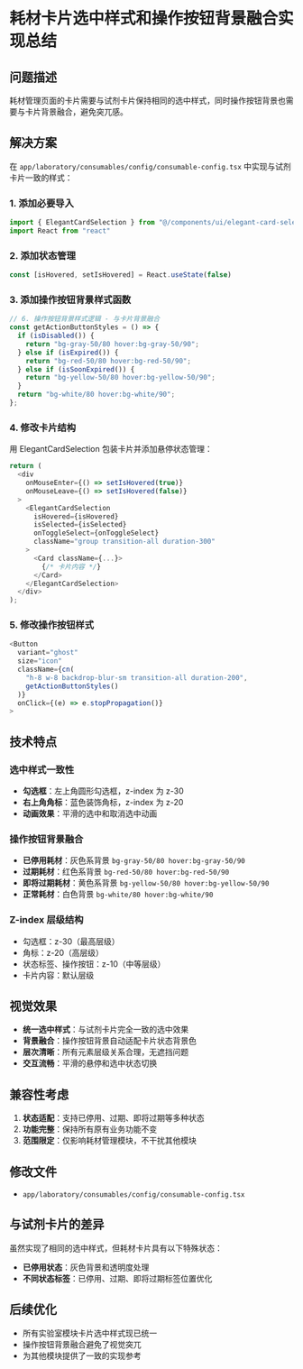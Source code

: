 # 耗材卡片选中样式和操作按钮背景融合实现总结

## 问题描述
耗材管理页面的卡片需要与试剂卡片保持相同的选中样式，同时操作按钮背景也需要与卡片背景融合，避免突兀感。

## 解决方案
在 `app/laboratory/consumables/config/consumable-config.tsx` 中实现与试剂卡片一致的样式：

### 1. 添加必要导入
```typescript
import { ElegantCardSelection } from "@/components/ui/elegant-card-selection"
import React from "react"
```

### 2. 添加状态管理
```typescript
const [isHovered, setIsHovered] = React.useState(false)
```

### 3. 添加操作按钮背景样式函数
```typescript
// 6. 操作按钮背景样式逻辑 - 与卡片背景融合
const getActionButtonStyles = () => {
  if (isDisabled()) {
    return "bg-gray-50/80 hover:bg-gray-50/90";
  } else if (isExpired()) {
    return "bg-red-50/80 hover:bg-red-50/90";
  } else if (isSoonExpired()) {
    return "bg-yellow-50/80 hover:bg-yellow-50/90";
  }
  return "bg-white/80 hover:bg-white/90";
};
```

### 4. 修改卡片结构
用 ElegantCardSelection 包装卡片并添加悬停状态管理：
```typescript
return (
  <div
    onMouseEnter={() => setIsHovered(true)}
    onMouseLeave={() => setIsHovered(false)}
  >
    <ElegantCardSelection
      isHovered={isHovered}
      isSelected={isSelected}
      onToggleSelect={onToggleSelect}
      className="group transition-all duration-300"
    >
      <Card className={...}>
        {/* 卡片内容 */}
      </Card>
    </ElegantCardSelection>
  </div>
);
```

### 5. 修改操作按钮样式
```typescript
<Button 
  variant="ghost" 
  size="icon" 
  className={cn(
    "h-8 w-8 backdrop-blur-sm transition-all duration-200",
    getActionButtonStyles()
  )}
  onClick={(e) => e.stopPropagation()}
>
```

## 技术特点

### 选中样式一致性
- **勾选框**：左上角圆形勾选框，z-index 为 z-30
- **右上角角标**：蓝色装饰角标，z-index 为 z-20
- **动画效果**：平滑的选中和取消选中动画

### 操作按钮背景融合
- **已停用耗材**：灰色系背景 `bg-gray-50/80 hover:bg-gray-50/90`
- **过期耗材**：红色系背景 `bg-red-50/80 hover:bg-red-50/90`
- **即将过期耗材**：黄色系背景 `bg-yellow-50/80 hover:bg-yellow-50/90`
- **正常耗材**：白色背景 `bg-white/80 hover:bg-white/90`

### Z-index 层级结构
- 勾选框：z-30（最高层级）
- 角标：z-20（高层级）
- 状态标签、操作按钮：z-10（中等层级）
- 卡片内容：默认层级

## 视觉效果
- **统一选中样式**：与试剂卡片完全一致的选中效果
- **背景融合**：操作按钮背景自动适配卡片状态背景色
- **层次清晰**：所有元素层级关系合理，无遮挡问题
- **交互流畅**：平滑的悬停和选中状态切换

## 兼容性考虑
1. **状态适配**：支持已停用、过期、即将过期等多种状态
2. **功能完整**：保持所有原有业务功能不变
3. **范围限定**：仅影响耗材管理模块，不干扰其他模块

## 修改文件
- `app/laboratory/consumables/config/consumable-config.tsx`

## 与试剂卡片的差异
虽然实现了相同的选中样式，但耗材卡片具有以下特殊状态：
- **已停用状态**：灰色背景和透明度处理
- **不同状态标签**：已停用、过期、即将过期标签位置优化

## 后续优化
- 所有实验室模块卡片选中样式现已统一
- 操作按钮背景融合避免了视觉突兀
- 为其他模块提供了一致的实现参考 
